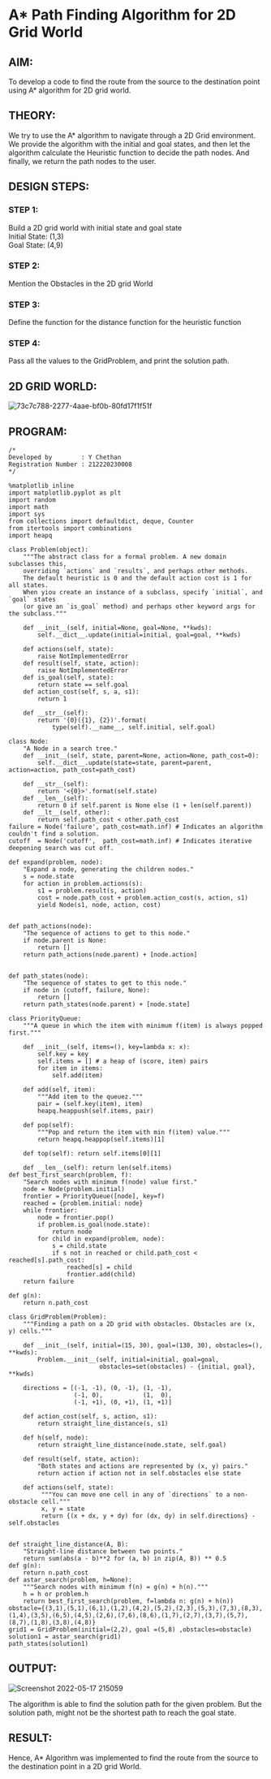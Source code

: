 # A* Path Finding Algorithm for 2D Grid World
## AIM:

To develop a code to find the route from the source to the destination point using A* algorithm for 2D grid world.

## THEORY:
We try to use the A* algorithm to navigate through a 2D Grid environment. We provide the algorithm with the initial and goal states, and then let the algorithm calculate the Heuristic function to decide the path nodes. And finally, we return the path nodes to the user.
## DESIGN STEPS:

### STEP 1:
Build a 2D grid world with initial state and goal state
<br>Initial State: (1,3)
<br>Goal State: (4,9)
### STEP 2:
Mention the Obstacles in the 2D grid World
### STEP 3:
Define the function for the distance function for the heuristic function
### STEP 4:
Pass all the values to the GridProblem, and print the solution path.

## 2D GRID WORLD:
![73c7c788-2277-4aae-bf0b-80fd17f1f51f](https://user-images.githubusercontent.com/75234991/168859832-593365ac-9826-4e60-8db0-a9e222b5ef91.jpg)

## PROGRAM:
```
/*
Developed by        : Y Chethan
Registration Number : 212220230008
*/
```
```
%matplotlib inline
import matplotlib.pyplot as plt
import random
import math
import sys
from collections import defaultdict, deque, Counter
from itertools import combinations
import heapq

class Problem(object):
    """The abstract class for a formal problem. A new domain subclasses this,
    overriding `actions` and `results`, and perhaps other methods.
    The default heuristic is 0 and the default action cost is 1 for all states.
    When yiou create an instance of a subclass, specify `initial`, and `goal` states 
    (or give an `is_goal` method) and perhaps other keyword args for the subclass."""

    def __init__(self, initial=None, goal=None, **kwds): 
        self.__dict__.update(initial=initial, goal=goal, **kwds) 
        
    def actions(self, state):        
        raise NotImplementedError
    def result(self, state, action): 
        raise NotImplementedError
    def is_goal(self, state):        
        return state == self.goal
    def action_cost(self, s, a, s1): 
        return 1
    
    def __str__(self):
        return '{0}({1}, {2})'.format(
            type(self).__name__, self.initial, self.goal)
            
class Node:
    "A Node in a search tree."
    def __init__(self, state, parent=None, action=None, path_cost=0):
        self.__dict__.update(state=state, parent=parent, action=action, path_cost=path_cost)

    def __str__(self): 
        return '<{0}>'.format(self.state)
    def __len__(self): 
        return 0 if self.parent is None else (1 + len(self.parent))
    def __lt__(self, other): 
        return self.path_cost < other.path_cost
failure = Node('failure', path_cost=math.inf) # Indicates an algorithm couldn't find a solution.
cutoff  = Node('cutoff',  path_cost=math.inf) # Indicates iterative deepening search was cut off.

def expand(problem, node):
    "Expand a node, generating the children nodes."
    s = node.state
    for action in problem.actions(s):
        s1 = problem.result(s, action)
        cost = node.path_cost + problem.action_cost(s, action, s1)
        yield Node(s1, node, action, cost)
        

def path_actions(node):
    "The sequence of actions to get to this node."
    if node.parent is None:
        return []  
    return path_actions(node.parent) + [node.action]


def path_states(node):
    "The sequence of states to get to this node."
    if node in (cutoff, failure, None): 
        return []
    return path_states(node.parent) + [node.state]
    
class PriorityQueue:
    """A queue in which the item with minimum f(item) is always popped first."""

    def __init__(self, items=(), key=lambda x: x): 
        self.key = key
        self.items = [] # a heap of (score, item) pairs
        for item in items:
            self.add(item)
         
    def add(self, item):
        """Add item to the queuez."""
        pair = (self.key(item), item)
        heapq.heappush(self.items, pair)

    def pop(self):
        """Pop and return the item with min f(item) value."""
        return heapq.heappop(self.items)[1]
    
    def top(self): return self.items[0][1]

    def __len__(self): return len(self.items)
def best_first_search(problem, f):
    "Search nodes with minimum f(node) value first."
    node = Node(problem.initial)
    frontier = PriorityQueue([node], key=f)
    reached = {problem.initial: node}
    while frontier:
        node = frontier.pop()
        if problem.is_goal(node.state):
            return node
        for child in expand(problem, node):
            s = child.state
            if s not in reached or child.path_cost < reached[s].path_cost:
                reached[s] = child
                frontier.add(child)
    return failure

def g(n): 
    return n.path_cost

class GridProblem(Problem):
    """Finding a path on a 2D grid with obstacles. Obstacles are (x, y) cells."""

    def __init__(self, initial=(15, 30), goal=(130, 30), obstacles=(), **kwds):
        Problem.__init__(self, initial=initial, goal=goal, 
                         obstacles=set(obstacles) - {initial, goal}, **kwds)

    directions = [(-1, -1), (0, -1), (1, -1),
                  (-1, 0),           (1,  0),
                  (-1, +1), (0, +1), (1, +1)]
    
    def action_cost(self, s, action, s1): 
        return straight_line_distance(s, s1)
    
    def h(self, node): 
        return straight_line_distance(node.state, self.goal)
                  
    def result(self, state, action): 
        "Both states and actions are represented by (x, y) pairs."
        return action if action not in self.obstacles else state
    
    def actions(self, state):
         """You can move one cell in any of `directions` to a non-obstacle cell."""
         x, y = state
         return {(x + dx, y + dy) for (dx, dy) in self.directions} - self.obstacles
    
   
def straight_line_distance(A, B):
    "Straight-line distance between two points."
    return sum(abs(a - b)**2 for (a, b) in zip(A, B)) ** 0.5
def g(n): 
    return n.path_cost
def astar_search(problem, h=None):
    """Search nodes with minimum f(n) = g(n) + h(n)."""
    h = h or problem.h
    return best_first_search(problem, f=lambda n: g(n) + h(n))
obstacle={(3,1),(5,1),(6,1),(1,2),(4,2),(5,2),(2,3),(5,3),(7,3),(8,3),(1,4),(3,5),(6,5),(4,5),(2,6),(7,6),(8,6),(1,7),(2,7),(3,7),(5,7),(8,7),(1,8),(3,8),(4,8)}
grid1 = GridProblem(initial=(2,2), goal =(5,8) ,obstacles=obstacle)
solution1 = astar_search(grid1)
path_states(solution1)
```

## OUTPUT:

![Screenshot 2022-05-17 215059](https://user-images.githubusercontent.com/75234991/168860447-09f656d3-df8a-45f1-9228-14193bcda3dd.jpg)

The algorithm is able to find the solution path for the given problem. But the solution path, might not be the shortest path to reach the goal state.
## RESULT:
Hence, A* Algorithm was implemented to find the route from the source to the destination point in a 2D grid World.
